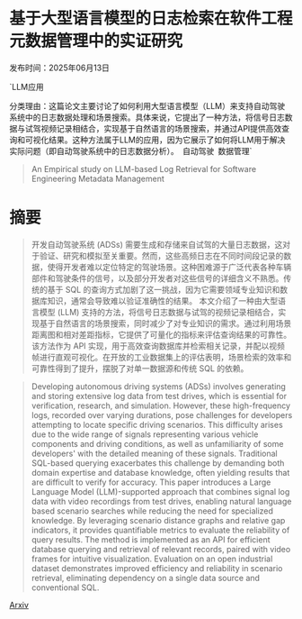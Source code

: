 # 基于大型语言模型的日志检索在软件工程元数据管理中的实证研究

发布时间：2025年06月13日

`LLM应用

分类理由：这篇论文主要讨论了如何利用大型语言模型（LLM）来支持自动驾驶系统中的日志数据处理和场景搜索。具体来说，它提出了一种方法，将信号日志数据与试驾视频记录相结合，实现基于自然语言的场景搜索，并通过API提供高效查询和可视化结果。这种方法属于LLM的应用，因为它展示了如何将LLM用于解决实际问题（即自动驾驶系统中的日志数据分析）。` `自动驾驶` `数据管理`

> An Empirical study on LLM-based Log Retrieval for Software Engineering Metadata Management

# 摘要

> 开发自动驾驶系统 (ADSs) 需要生成和存储来自试驾的大量日志数据，这对于验证、研究和模拟至关重要。然而，这些高频日志在不同时间段记录的数据，使得开发者难以定位特定的驾驶场景。这种困难源于广泛代表各种车辆部件和驾驶条件的信号，以及部分开发者对这些信号的详细含义不熟悉。传统的基于 SQL 的查询方式加剧了这一挑战，因为它需要领域专业知识和数据库知识，通常会导致难以验证准确性的结果。
    本文介绍了一种由大型语言模型 (LLM) 支持的方法，将信号日志数据与试驾的视频记录相结合，实现基于自然语言的场景搜索，同时减少了对专业知识的需求。通过利用场景距离图和相对差距指标，它提供了可量化的指标来评估查询结果的可靠性。该方法作为 API 实现，用于高效查询数据库并检索相关记录，并配以视频帧进行直观可视化。在开放的工业数据集上的评估表明，场景检索的效率和可靠性得到了提升，摆脱了对单一数据源和传统 SQL 的依赖。

> Developing autonomous driving systems (ADSs) involves generating and storing extensive log data from test drives, which is essential for verification, research, and simulation. However, these high-frequency logs, recorded over varying durations, pose challenges for developers attempting to locate specific driving scenarios. This difficulty arises due to the wide range of signals representing various vehicle components and driving conditions, as well as unfamiliarity of some developers' with the detailed meaning of these signals. Traditional SQL-based querying exacerbates this challenge by demanding both domain expertise and database knowledge, often yielding results that are difficult to verify for accuracy.
  This paper introduces a Large Language Model (LLM)-supported approach that combines signal log data with video recordings from test drives, enabling natural language based scenario searches while reducing the need for specialized knowledge. By leveraging scenario distance graphs and relative gap indicators, it provides quantifiable metrics to evaluate the reliability of query results. The method is implemented as an API for efficient database querying and retrieval of relevant records, paired with video frames for intuitive visualization. Evaluation on an open industrial dataset demonstrates improved efficiency and reliability in scenario retrieval, eliminating dependency on a single data source and conventional SQL.

[Arxiv](https://arxiv.org/abs/2506.11659)